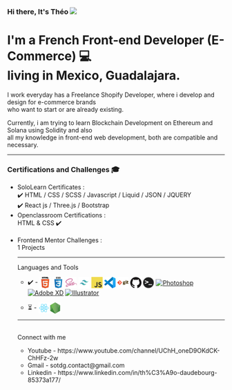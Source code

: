 <h3>Hi there, It's Théo <img src="https://raw.githubusercontent.com/MartinHeinz/MartinHeinz/master/wave.gif" width="30px"></h3>

<h1>I'm a French Front-end Developer (E-Commerce) 💻 <br> living in Mexico, Guadalajara.</h1>

I work everyday has a Freelance Shopify Developer, where i develop and design for e-commerce brands <br> who want to start or are already existing. 


Currently, i am trying to learn Blockchain Development on Ethereum and Solana using Solidity and also <br>
all my knowledge in front-end web development, both are compatible and necessary. 

<hr></hr>

<h3>Certifications and Challenges 🎓</h3>
<ul>
<li> SoloLearn Certificates :<br>
  ✔️ HTML / CSS / SCSS / Javascript / Liquid / JSON / JQUERY<br>
  ✔️ React js / Three.js / Bootstrap
  <br>
<li> Openclassroom Certifications :<br>
HTML & CSS ✔️ </li>
<br>
<li>Frontend Mentor Challenges :<br>
  1 Projects</li>
  
<hr></hr>
Languages and Tools
<ul>
<li>
<p><g-emoji class="g-emoji" alias="heavy_check_mark" fallback-src="https://github.githubassets.com/images/icons/emoji/unicode/2714.png">✔️</g-emoji> - <a target="_blank" rel="noopener noreferrer" href="https://raw.githubusercontent.com/github/explore/80688e429a7d4ef2fca1e82350fe8e3517d3494d/topics/html/html.png"><img align="center" alt="HTML5" title="HTML" width="26px" src="https://raw.githubusercontent.com/github/explore/80688e429a7d4ef2fca1e82350fe8e3517d3494d/topics/html/html.png" style="max-width:100%;"></a> <a target="_blank" rel="noopener noreferrer" href="https://raw.githubusercontent.com/github/explore/80688e429a7d4ef2fca1e82350fe8e3517d3494d/topics/css/css.png"><img align="center" alt="CSS3" title="CSS" width="26px" src="https://raw.githubusercontent.com/github/explore/80688e429a7d4ef2fca1e82350fe8e3517d3494d/topics/css/css.png" style="max-width:100%;"></a> <a target="_blank" rel="noopener noreferrer" href="https://raw.githubusercontent.com/github/explore/80688e429a7d4ef2fca1e82350fe8e3517d3494d/topics/sass/sass.png"><img align="center" alt="Sass" title="Sass" width="26px" src="https://raw.githubusercontent.com/github/explore/80688e429a7d4ef2fca1e82350fe8e3517d3494d/topics/sass/sass.png" style="max-width:100%;"></a> <a target="_blank" rel="noopener noreferrer" href="https://raw.githubusercontent.com/github/explore/80688e429a7d4ef2fca1e82350fe8e3517d3494d/topics/tailwind/tailwind.png"><img align="center" alt="Tailwind" title="Tailwind" width="26px" src="https://raw.githubusercontent.com/github/explore/80688e429a7d4ef2fca1e82350fe8e3517d3494d/topics/tailwind/tailwind.png" style="max-width:100%;"></a> <a target="_blank" rel="noopener noreferrer" href="https://raw.githubusercontent.com/github/explore/80688e429a7d4ef2fca1e82350fe8e3517d3494d/topics/javascript/javascript.png"><img align="center" alt="JavaScript" title="Javascript" width="26px" src="https://raw.githubusercontent.com/github/explore/80688e429a7d4ef2fca1e82350fe8e3517d3494d/topics/javascript/javascript.png" style="max-width:100%;"></a> <a target="_blank" rel="noopener noreferrer" href="https://raw.githubusercontent.com/github/explore/80688e429a7d4ef2fca1e82350fe8e3517d3494d/topics/visual-studio-code/visual-studio-code.png"><img align="center" alt="Visual Studio Code" title="VS Code" width="26px" src="https://raw.githubusercontent.com/github/explore/80688e429a7d4ef2fca1e82350fe8e3517d3494d/topics/visual-studio-code/visual-studio-code.png" style="max-width:100%;"></a> <a target="_blank" rel="noopener noreferrer" href="https://raw.githubusercontent.com/github/explore/80688e429a7d4ef2fca1e82350fe8e3517d3494d/topics/git/git.png"><img align="center" alt="Git" title="Git" width="26px" src="https://raw.githubusercontent.com/github/explore/80688e429a7d4ef2fca1e82350fe8e3517d3494d/topics/git/git.png" style="max-width:100%;"></a> <a target="_blank" rel="noopener noreferrer" href="https://raw.githubusercontent.com/github/explore/78df643247d429f6cc873026c0622819ad797942/topics/github/github.png"><img align="center" alt="GitHub" title="Github" width="26px" src="https://raw.githubusercontent.com/github/explore/78df643247d429f6cc873026c0622819ad797942/topics/github/github.png" style="max-width:100%;"></a> <a target="_blank" rel="noopener noreferrer" href="https://raw.githubusercontent.com/github/explore/80688e429a7d4ef2fca1e82350fe8e3517d3494d/topics/terminal/terminal.png"><img align="center" alt="Terminal" title="Terminal" width="26px" src="https://raw.githubusercontent.com/github/explore/80688e429a7d4ef2fca1e82350fe8e3517d3494d/topics/terminal/terminal.png" style="max-width:100%;"></a> <a target="_blank" rel="noopener noreferrer" href="https://camo.githubusercontent.com/60c4f7926af707fb6e6876bbdb1a8ac26c6423f2e766a323db3112702d145044/68747470733a2f2f692e696d6775722e636f6d2f4f6f4f48434e632e706e67"><img align="center" alt="Photoshop" title="Photoshop" width="26px" src="https://camo.githubusercontent.com/60c4f7926af707fb6e6876bbdb1a8ac26c6423f2e766a323db3112702d145044/68747470733a2f2f692e696d6775722e636f6d2f4f6f4f48434e632e706e67" data-canonical-src="https://i.imgur.com/OoOHCNc.png" style="max-width:100%;"></a> <a target="_blank" rel="noopener noreferrer" href="https://camo.githubusercontent.com/bd92c0a8b3613beced7f4e56d8dfac668e14bcb355d6d3c7a5cace833b287434/68747470733a2f2f692e696d6775722e636f6d2f483978595635502e706e67"><img align="center" alt="Adobe XD" title="Adobe XD" width="26px" src="https://camo.githubusercontent.com/bd92c0a8b3613beced7f4e56d8dfac668e14bcb355d6d3c7a5cace833b287434/68747470733a2f2f692e696d6775722e636f6d2f483978595635502e706e67" data-canonical-src="https://i.imgur.com/H9xYV5P.png" style="max-width:100%;"></a> <a target="_blank" rel="noopener noreferrer" href="https://camo.githubusercontent.com/39799b45f2112003ad44acc9a6640378a83ebbdcfc76d85a3ca8fbe8c3358d1e/68747470733a2f2f692e696d6775722e636f6d2f347072356862672e706e67"><img align="center" alt="Illustrator" title="Illustrator" width="26px" src="https://camo.githubusercontent.com/39799b45f2112003ad44acc9a6640378a83ebbdcfc76d85a3ca8fbe8c3358d1e/68747470733a2f2f692e696d6775722e636f6d2f347072356862672e706e67" data-canonical-src="https://i.imgur.com/4pr5hbg.png" style="max-width:100%;"></a></p>
</li>
<li>
<p><g-emoji class="g-emoji" alias="hourglass_flowing_sand" fallback-src="https://github.githubassets.com/images/icons/emoji/unicode/23f3.png">⏳</g-emoji> - <a target="_blank" rel="noopener noreferrer" href="https://raw.githubusercontent.com/github/explore/80688e429a7d4ef2fca1e82350fe8e3517d3494d/topics/react/react.png"><img align="center" alt="React" title="React" width="26px" src="https://raw.githubusercontent.com/github/explore/80688e429a7d4ef2fca1e82350fe8e3517d3494d/topics/react/react.png" style="max-width:100%;"></a><a target="_blank" rel="noopener noreferrer" href="https://raw.githubusercontent.com/github/explore/80688e429a7d4ef2fca1e82350fe8e3517d3494d/topics/nodejs/nodejs.png"><img align="center" alt="Node.js" title="Node.js" width="26px" src="https://raw.githubusercontent.com/github/explore/80688e429a7d4ef2fca1e82350fe8e3517d3494d/topics/nodejs/nodejs.png" style="max-width:100%;"></a></p>
</li>
</ul>
<hr></hr><br>
Connect with me 
<ul>
  <li>  Youtube - https://www.youtube.com/channel/UChH_oneD9OKdCK-ChHFz-2w </li>
  <li>  Gmail - sotdg.contact@gmail.com </li>
<li>    Linkedin - https://www.linkedin.com/in/th%C3%A9o-daudebourg-85373a177/ </li>
         </ul>

